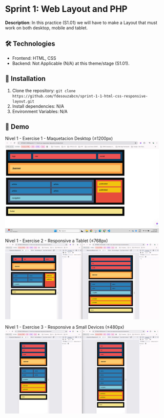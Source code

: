 # Sprint 1: Web Layout and PHP
  **Description**: In this practice (S1.01) we will have to make a Layout that must work on both desktop, mobile and tablet.

  ## 🛠 Technologies
  - Frontend: HTML, CSS
  - Backend: Not Applicable (N/A) at this theme/stage (S1.01).

  ## 🚀 Installation
  1. Clone the repository: `git clone https://github.com/fdesouzabcn/sprint-1-1-html-css-responsive-layout.git`
  2. Install dependencies: N/A
  3. Environment Variables: N/A

  ## 📸 Demo
  Nivel 1 - Exercise 1 - Maquetacion Desktop (≤1200px)
  ![desktop_1200](img/desktop.png)

  Nivel 1 - Exercise 2 - Responsive a Tablet (≤768px)
  ![tablet_768](img/tablet_768px.png)

  Nivel 1 - Exercise 3 - Responsive a Small Devices (≤480px)
 ![small_devices_480](img/small_devices_480px.png)